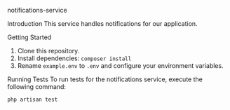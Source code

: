 notifications-service

Introduction
This service handles notifications for our application.

Getting Started
1. Clone this repository.
2. Install dependencies: `composer install`
3. Rename `example.env` to `.env` and configure your environment variables.

Running Tests
To run tests for the notifications service, execute the following command:

```bash
php artisan test
